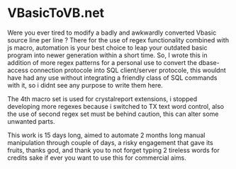 # VBasicToVB.net
Were you ever tired to modify a badly and awkwardly converted Vbasic source line per line ? There for the use of regex functionality combined with js macro, automation is your best choice to leap your outdated basic program into newer generation within a short time.
So, I wrote this in addition of more regex patterns for a personal use to convert the dbase-access connection protocole into SQL client/server protocole, this wouldnt have had any use without integrating a friendly class of SQL commands with it, so i didnt see any purpose to write them here.

The 4th macro set is used for crystalreport extensions, i stopped developing more regexes because i switched to TX text word control, also the use of second regex set must be behind caution, this can alter some unwanted parts.

This work is 15 days long, aimed to automate 2 months long manual manipulation through couple of days, a risky engagement that gave its fruits, thanks god, and thank you to not forget typing 2 tireless words for credits sake if ever you want to use this for commercial aims.
